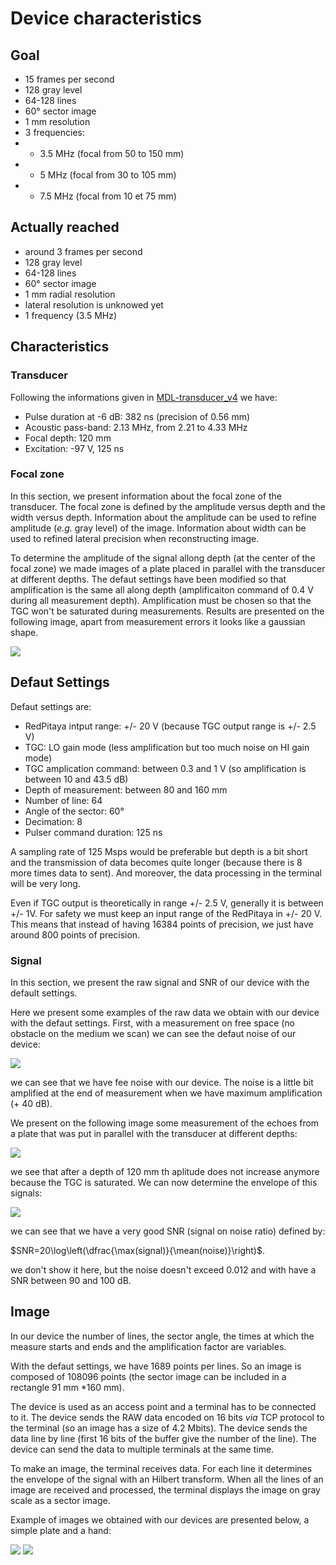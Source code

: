 # Device characteristics

## Goal

* 15 frames per second
* 128 gray level
* 64-128 lines
* 60° sector image
* 1 mm resolution
* 3 frequencies:
* * 3.5 MHz (focal from 50 to 150 mm)
* * 5 MHz (focal from 30 to 105 mm)
* * 7.5 MHz (focal from 10 et 75 mm)

## Actually reached

* around 3 frames per second
* 128 gray level
* 64-128 lines
* 60° sector image
* 1 mm radial resolution
* lateral resolution is unknowed yet
* 1 frequency (3.5 MHz)

## Characteristics

### Transducer

Following the informations given in [MDL-transducer_v4](https://github.com/echopen/PRJ-medtec_kit/tree/master/electronic/modules/hardware/MDL-transducer/MDL-transducer_v4) we have:

* Pulse duration at -6 dB: 382 ns (precision of 0.56 mm)
* Acoustic pass-band: 2.13 MHz, from 2.21 to 4.33 MHz
* Focal depth: 120 mm
* Excitation: -97 V, 125 ns

### Focal zone

In this section, we present information about the focal zone of the transducer. The focal zone is defined by the amplitude versus depth and the width versus depth. Information about the amplitude can be used to refine amplitude (*e.g.* gray level) of the image. Information about width can be used to refined lateral precision when reconstructing image.

To determine the amplitude of the signal allong depth (at the center of the focal zone) we made images of a plate placed in parallel with the transducer at different depths. The defaut settings have been modified so that amplification is the same all along depth (amplificaiton command of 0.4 V during all measurement depth). Amplification must be chosen so that the TGC won't be saturated during measurements. Results are presented on the following image, apart from measurement errors it looks like a gaussian shape.

![](./characteristics/focal_depth.png)

## Defaut Settings

Defaut settings are:

* RedPitaya intput range: +/- 20 V (because TGC output range is +/- 2.5 V)
* TGC: LO gain mode (less amplification but too much noise on HI gain mode)
* TGC amplication command: between 0.3 and 1 V (so amplification is between 10 and 43.5 dB)
* Depth of measurement: between 80 and 160 mm
* Number of line: 64
* Angle of the sector: 60°
* Decimation: 8
* Pulser command duration: 125 ns

A sampling rate of 125 Msps would be preferable but depth is a bit short and the transmission of data becomes quite longer (because there is 8 more times data to sent). And moreover, the data processing in the terminal will be very long.

Even if TGC output is theoretically in range +/- 2.5 V, generally it is between +/- 1V. For safety we must keep an input range of the RedPitaya in +/- 20 V. This means that instead of having 16384 points of precision, we just have around 800 points of precision.

### Signal

In this section, we present the raw signal and SNR of our device with the default settings.

Here we present some examples of the raw data we obtain with our device with the defaut settings. First, with a measurement on free space (no obstacle on the medium we scan) we can see the defaut noise of our device:

![](./characteristics/void.png)

we can see that we have fee noise with our device. The noise is a little bit amplified at the end of measurement when we have maximum amplification (+ 40 dB).

We present on the following image some measurement of the echoes from a plate that was put in parallel with the transducer at different depths:

![](./characteristics/sig.png)

we see that after a depth of 120 mm th aplitude does not increase anymore because the TGC is saturated. We can now determine the envelope of this signals:

![](./characteristics/amp.png)

we can see that we have a very good SNR (signal on noise ratio) defined by:

$SNR=20\log\left(\dfrac{\max(signal)}{\mean(noise)}\right)$.

we don't show it here, but the noise doesn't exceed 0.012 and with have a SNR between 90 and 100 dB.

## Image

In our device the number of lines, the sector angle, the times at which the measure starts and ends and the amplification factor are variables.

With the defaut settings, we have 1689 points per lines. So an image is composed of 108096 points (the sector image can be included in a rectangle 91 mm *160 mm).

The device is used as an access point and a terminal has to be connected to it. The device sends the RAW data encoded on 16 bits *via* TCP protocol to the terminal (so an image has a size of 4.2 Mbits). The device sends the data line by line (first 16 bits of the buffer give the number of the line). The device can send the data to multiple terminals at the same time.

To make an image, the terminal receives data. For each line it determines the envelope of the signal with an Hilbert transform. When all the lines of an image are received and processed, the terminal displays the image on gray scale as a sector image.

Example of images we obtained with our devices are presented below, a simple plate and a hand:

![](./characteristics/plate.png)
![](./characteristics/hand.png)
